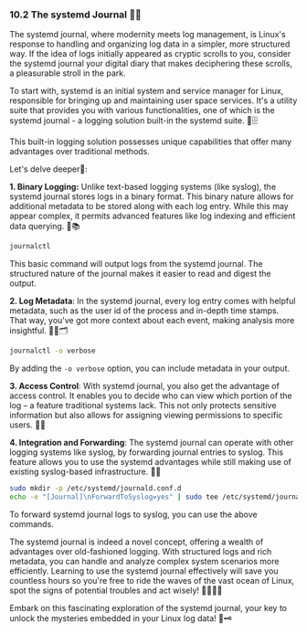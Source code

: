 ### 10.2 The systemd Journal 📖✨

The systemd journal, where modernity meets log management, is Linux's response to handling and organizing log data in a simpler, more structured way. If the idea of logs initially appeared as cryptic scrolls to you, consider the systemd journal your digital diary that makes deciphering these scrolls, a pleasurable stroll in the park.

To start with, systemd is an initial system and service manager for Linux, responsible for bringing up and maintaining user space services. It's a utility suite that provides you with various functionalities, one of which is the systemd journal - a logging solution built-in the systemd suite. 🧰🗄️ 

This built-in logging solution possesses unique capabilities that offer many advantages over traditional methods.

Let's delve deeper🔮:

**1. Binary Logging:** Unlike text-based logging systems (like syslog), the systemd journal stores logs in a binary format. This binary nature allows for additional metadata to be stored along with each log entry. While this may appear complex, it permits advanced features like log indexing and efficient data querying. 🔎📚

```bash
journalctl
```
This basic command will output logs from the systemd journal. The structured nature of the journal makes it easier to read and digest the output. 

**2. Log Metadata**: In the systemd journal, every log entry comes with helpful metadata, such as the user id of the process and in-depth time stamps. That way, you've got more context about each event, making analysis more insightful. 🕵️‍♂️🗂️

```bash
journalctl -o verbose
```
By adding the `-o verbose` option, you can include metadata in your output.

**3. Access Control**: With systemd journal, you also get the advantage of access control. It enables you to decide who can view which portion of the log – a feature traditional systems lack. This not only protects sensitive information but also allows for assigning viewing permissions to specific users. 👮🔐

**4. Integration and Forwarding**: The systemd journal can operate with other logging systems like syslog, by forwarding journal entries to syslog. This feature allows you to use the systemd advantages while still making use of existing syslog-based infrastructure. 🔄🔀

```bash
sudo mkdir -p /etc/systemd/journald.conf.d
echo -e "[Journal]\nForwardToSyslog=yes" | sudo tee /etc/systemd/journald.conf.d/forward_to_syslog.conf
```
To forward systemd journal logs to syslog, you can use the above commands. 

The systemd journal is indeed a novel concept, offering a wealth of advantages over old-fashioned logging. With structured logs and rich metadata, you can handle and analyze complex system scenarios more efficiently. Learning to use the systemd journal effectively will save you countless hours so you're free to ride the waves of the vast ocean of Linux, spot the signs of potential troubles and act wisely! 🏄🏽‍♂️💡

Embark on this fascinating exploration of the systemd journal, your key to unlock the mysteries embedded in your Linux log data! 🔑🗝️